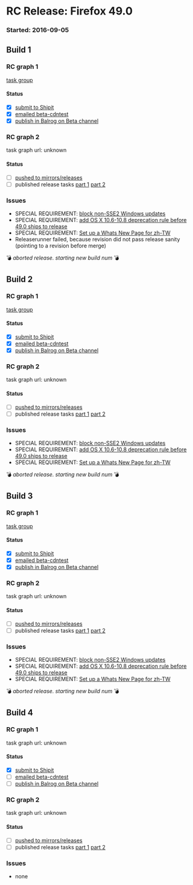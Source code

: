 # RC Release: Firefox 49.0

### Started: 2016-09-05

## Build 1

### RC graph 1
[task group](https://tools.taskcluster.net/push-inspector/#/1B4SgShvQ9S28KmwLXzfAw)

#### Status
- [x] [submit to Shipit](https://wiki.mozilla.org/Release:Release_Automation_on_Mercurial:Starting_a_Release#Submit_to_Ship_It)
- [x] [emailed beta-cdntest](../how-tos/relpro.md#1-email-drivers-re-release-live-on-test-channel)
- [x] [publish in Balrog on Beta channel](../how-tos/relpro.md#3-publish-release)

### RC graph 2
task graph url: unknown

#### Status
- [ ] [pushed to mirrors/releases](../how-tos/relpro.md#2-push-to-releases-dir-mirrors)
- [ ] published release tasks [part 1](../how-tos/relpro.md#3-publish-release) [part 2](../how-tos/relpro.md#4-post-release-step)

### Issues
- SPECIAL REQUIREMENT: [block non-SSE2 Windows updates](https://bugzilla.mozilla.org/show_bug.cgi?id=1284905)
- SPECIAL REQUIREMENT: [add OS X 10.6-10.8 deprecation rule before 49.0 ships to release](https://bugzilla.mozilla.org/show_bug.cgi?id=1275607)
- SPECIAL REQUIREMENT: [Set up a Whats New Page for zh-TW](https://bugzilla.mozilla.org/show_bug.cgi?id=1292637)
- Releaserunner failed, because revision did not pass release sanity (pointing to a revision before merge)

:bomb: _aborted release. starting new build num_ :bomb:

## Build 2

### RC graph 1
[task group](https://tools.taskcluster.net/push-inspector/#/5tbXkRj7SWSbIzC34MDq2g)

#### Status
- [x] [submit to Shipit](https://wiki.mozilla.org/Release:Release_Automation_on_Mercurial:Starting_a_Release#Submit_to_Ship_It)
- [x] [emailed beta-cdntest](../how-tos/relpro.md#1-email-drivers-re-release-live-on-test-channel)
- [x] [publish in Balrog on Beta channel](../how-tos/relpro.md#3-publish-release)

### RC graph 2
task graph url: unknown

#### Status
- [ ] [pushed to mirrors/releases](../how-tos/relpro.md#2-push-to-releases-dir-mirrors)
- [ ] published release tasks [part 1](../how-tos/relpro.md#3-publish-release) [part 2](../how-tos/relpro.md#4-post-release-step)

### Issues
- SPECIAL REQUIREMENT: [block non-SSE2 Windows updates](https://bugzilla.mozilla.org/show_bug.cgi?id=1284905)
- SPECIAL REQUIREMENT: [add OS X 10.6-10.8 deprecation rule before 49.0 ships to release](https://bugzilla.mozilla.org/show_bug.cgi?id=1275607)
- SPECIAL REQUIREMENT: [Set up a Whats New Page for zh-TW](https://bugzilla.mozilla.org/show_bug.cgi?id=1292637)

:bomb: _aborted release. starting new build num_ :bomb:

## Build 3

### RC graph 1
[task group](https://tools.taskcluster.net/push-inspector/#/2iujXxRoSfm4pqL5KLcDiQ)

#### Status
- [x] [submit to Shipit](https://wiki.mozilla.org/Release:Release_Automation_on_Mercurial:Starting_a_Release#Submit_to_Ship_It)
- [x] [emailed beta-cdntest](../how-tos/relpro.md#1-email-drivers-re-release-live-on-test-channel)
- [x] [publish in Balrog on Beta channel](../how-tos/relpro.md#3-publish-release)

### RC graph 2
task graph url: unknown

#### Status
- [ ] [pushed to mirrors/releases](../how-tos/relpro.md#2-push-to-releases-dir-mirrors)
- [ ] published release tasks [part 1](../how-tos/relpro.md#3-publish-release) [part 2](../how-tos/relpro.md#4-post-release-step)

### Issues
- SPECIAL REQUIREMENT: [block non-SSE2 Windows updates](https://bugzilla.mozilla.org/show_bug.cgi?id=1284905)
- SPECIAL REQUIREMENT: [add OS X 10.6-10.8 deprecation rule before 49.0 ships to release](https://bugzilla.mozilla.org/show_bug.cgi?id=1275607)
- SPECIAL REQUIREMENT: [Set up a Whats New Page for zh-TW](https://bugzilla.mozilla.org/show_bug.cgi?id=1292637)

:bomb: _aborted release. starting new build num_ :bomb:

## Build 4

### RC graph 1
task graph url: unknown

#### Status
- [x] [submit to Shipit](https://wiki.mozilla.org/Release:Release_Automation_on_Mercurial:Starting_a_Release#Submit_to_Ship_It)
- [ ] [emailed beta-cdntest](../how-tos/relpro.md#1-email-drivers-re-release-live-on-test-channel)
- [ ] [publish in Balrog on Beta channel](../how-tos/relpro.md#3-publish-release)

### RC graph 2
task graph url: unknown

#### Status
- [ ] [pushed to mirrors/releases](../how-tos/relpro.md#2-push-to-releases-dir-mirrors)
- [ ] published release tasks [part 1](../how-tos/relpro.md#3-publish-release) [part 2](../how-tos/relpro.md#4-post-release-step)

### Issues
- none


